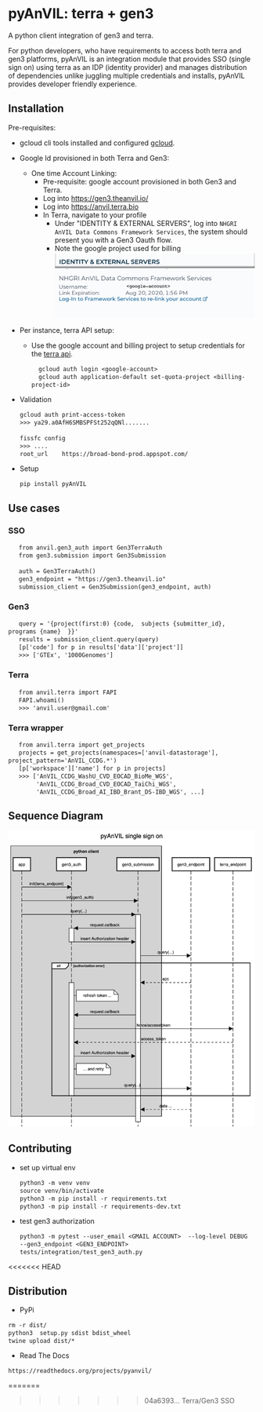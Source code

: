 

# pyAnVIL: terra + gen3

A python client integration of gen3 and terra.

For python developers, who have requirements to access both terra and gen3 platforms, pyAnVIL is an integration module that provides SSO (single sign on) using terra as an IDP (identity provider) and manages distribution of dependencies unlike juggling multiple credentials and installs, pyAnVIL provides developer friendly experience.

## Installation

Pre-requisites: 

* gcloud cli tools installed and configured [gcloud](https://cloud.google.com/sdk/install).  
* Google Id provisioned in both Terra and Gen3: 
   * One time Account Linking:
      * Pre-requisite: google account provisioned in both Gen3 and Terra.
      * Log into https://gen3.theanvil.io/
      * Log into https://anvil.terra.bio
      * In Terra, navigate to your profile
         * Under "IDENTITY & EXTERNAL SERVERS", log into `NHGRI AnVIL Data Commons Framework Services`, the system should present you with a Gen3 Oauth flow.
         * Note the google project used for billing
      ![](docs/_static/terra-profile.png)
* Per instance, terra API setup:
   * Use the google account and billing project to setup credentials for the [terra api](https://github.com/broadinstitute/fiss).
      ```
        gcloud auth login <google-account>
        gcloud auth application-default set-quota-project <billing-project-id>   
      ```
* Validation

    ```
    gcloud auth print-access-token
    >>> ya29.a0AfH6SMBSPFSt252qQNl.......

    fissfc config
    >>> ....
    root_url	https://broad-bond-prod.appspot.com/   
    ```
* Setup
    ``` 
    pip install pyAnVIL
    ```

## Use cases

### SSO
```
   from anvil.gen3_auth import Gen3TerraAuth
   from gen3.submission import Gen3Submission

   auth = Gen3TerraAuth()
   gen3_endpoint = "https://gen3.theanvil.io"
   submission_client = Gen3Submission(gen3_endpoint, auth)
```

### Gen3

```
   query = '{project(first:0) {code,  subjects {submitter_id}, programs {name}  }}'
   results = submission_client.query(query)
   [p['code'] for p in results['data']['project']]
   >>> ['GTEx', '1000Genomes']
```

### Terra

```
   from anvil.terra import FAPI
   FAPI.whoami()
   >>> 'anvil.user@gmail.com'
```

### Terra wrapper

```
   from anvil.terra import get_projects
   projects = get_projects(namespaces=['anvil-datastorage'], project_pattern='AnVIL_CCDG.*')
   [p['workspace']['name'] for p in projects]
   >>> ['AnVIL_CCDG_WashU_CVD_EOCAD_BioMe_WGS',
        'AnVIL_CCDG_Broad_CVD_EOCAD_TaiChi_WGS',
        'AnVIL_CCDG_Broad_AI_IBD_Brant_DS-IBD_WGS', ...]
```   


## Sequence Diagram

![](docs/_static/sequence-diagram.png)



## Contributing

 
* set up virtual env

  ```
  python3 -m venv venv
  source venv/bin/activate
  python3 -m pip install -r requirements.txt
  python3 -m pip install -r requirements-dev.txt
  ```


* test gen3 authorization

    ```
    python3 -m pytest --user_email <GMAIL ACCOUNT>  --log-level DEBUG  --gen3_endpoint <GEN3_ENDPOINT>  tests/integration/test_gen3_auth.py
    ```

<<<<<<< HEAD
## Distribution

* PyPi

```
rm -r dist/
python3  setup.py sdist bdist_wheel
twine upload dist/*
```

* Read The Docs

```
https://readthedocs.org/projects/pyanvil/
```
=======

>>>>>>> 04a6393... Terra/Gen3 SSO
